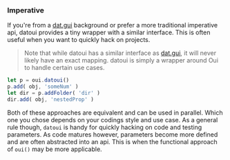 
### Imperative

If you're from a [dat.gui](https://github.com/dataarts/dat.gui) background or prefer a more traditional imperative api, datoui provides a tiny wrapper with a similar interface. This is often useful when you want to quickly hack on projects.

> Note that while datoui has a similar interface as [dat.gui](https://github.com/dataarts/dat.gui), it will never likely have an exact mapping. datoui is simply a wrapper around Oui to handle certain use cases.

```javascript
let p = oui.datoui()
p.add( obj, 'someNum' )
let dir = p.addFolder( 'dir' )
dir.add( obj, 'nestedProp' )
```

Both of these approaches are equivalent and can be used in parallel. Which one you chose depends on your codings style and use case. As a general rule though, `datoui` is handy for quickly hacking on code and testing parameters. As code matures however, parameters become more defined and are often abstracted into an api. This is when the functional approach of `oui()` may be more applicable.

